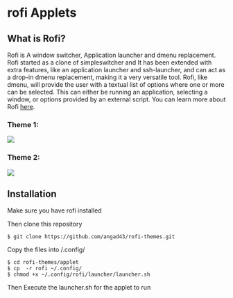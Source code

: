 # rofi Applets
## What is Rofi?

Rofi is A window switcher, Application launcher and dmenu replacement.
Rofi started as a clone of simpleswitcher and It has been extended with extra features,
like an application launcher and ssh-launcher, and can act as a drop-in dmenu replacement,
making it a very versatile tool. Rofi, like dmenu, will provide the user with a textual list of
options where one or more can be selected. This can either be running an application, selecting
a window, or options provided by an external script. You can learn more about Rofi [here](https://github.com/davatorium/rofi).


### Theme 1:
<img src= "https://github.com/angad43/rofi-themes/assets/156803254/18a49125-262e-42a9-a8a7-eeacbb56b880">

### Theme 2:
<img src="https://github.com/angad43/rofi-themes/assets/156803254/5b663af6-1adf-43c2-9b34-05bc2cb2f61b">


## Installation
Make sure you have rofi installed

Then clone this repository
 ```
$ git clone https://github.com/angad43/rofi-themes.git
```
Copy the files into /.config/
 ```
$ cd rofi-themes/applet
$ cp  -r rofi ~/.config/
$ chmod +x ~/.config/rofi/launcher/launcher.sh
```
Then Execute the launcher.sh for the applet to run

